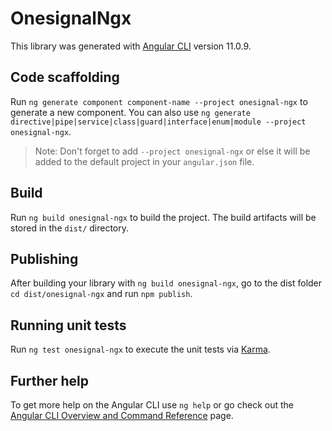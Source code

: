 # OnesignalNgx

This library was generated with [Angular CLI](https://github.com/angular/angular-cli) version 11.0.9.

## Code scaffolding

Run `ng generate component component-name --project onesignal-ngx` to generate a new component. You can also use `ng generate directive|pipe|service|class|guard|interface|enum|module --project onesignal-ngx`.
> Note: Don't forget to add `--project onesignal-ngx` or else it will be added to the default project in your `angular.json` file. 

## Build

Run `ng build onesignal-ngx` to build the project. The build artifacts will be stored in the `dist/` directory.

## Publishing

After building your library with `ng build onesignal-ngx`, go to the dist folder `cd dist/onesignal-ngx` and run `npm publish`.

## Running unit tests

Run `ng test onesignal-ngx` to execute the unit tests via [Karma](https://karma-runner.github.io).

## Further help

To get more help on the Angular CLI use `ng help` or go check out the [Angular CLI Overview and Command Reference](https://angular.io/cli) page.
